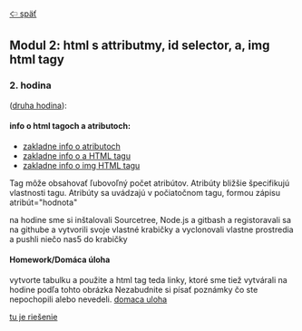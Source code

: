 [&#129188; späť](../README.md)</br>

## Modul 2: html s attributmy, id selector, a, img html tagy

### 2. hodina
([druha hodina](lesson)):</br>

#### info o html tagoch a atributoch:</br>

- [zakladne info o atributoch](https://www.w3schools.com/html/html_attributes.asp)</br>
- [zakladne info o a HTML tagu](https://www.w3schools.com/tags/tag_a.asp)</br>
- [zakladne info o img HTML tagu](https://www.w3schools.com/tags/tag_img.asp)</br>
<!-- - [zakladne info o iframoch](https://www.w3schools.com/html/html_iframe.asp)</br> -->

Tag môže obsahovať ľubovoľný počet atribútov. Atribúty bližšie špecifikujú vlastnosti
tagu. Atribúty sa uvádzajú v počiatočnom tagu, formou zápisu atribút="hodnota"

na hodine sme si inštalovali Sourcetree, Node.js a gitbash a registoravali sa na githube a vytvorili svoje vlastné krabičky a vyclonovali vlastne prostredia a pushli niečo nas5 do krabičky

#### Homework/Domáca úloha</br>
vytvorte tabulku a použite a html tag teda linky, ktoré sme tiež vytvárali na hodine podľa tohto obrázka
Nezabudnite si písať poznámky čo ste nepochopili alebo nevedeli.
[domaca uloha](homework/homework.png)<br>

[tu je riešenie](homework/solution.html)<br>
